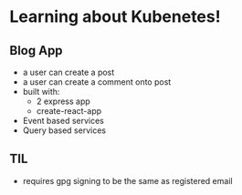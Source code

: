 # Learning about Kubenetes!

## Blog App

- a user can create a post
- a user can create a comment onto post
- built with:
	- 2 express app
	- create-react-app
- Event based services
- Query based services

## TIL

- requires gpg signing to be the same as registered email

